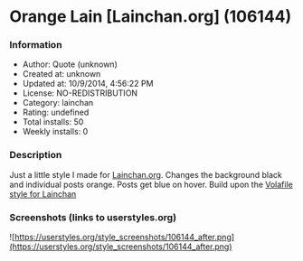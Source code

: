 # Orange Lain [Lainchan.org] (106144)

### Information
- Author: Quote (unknown)
- Created at: unknown
- Updated at: 10/9/2014, 4:56:22 PM
- License: NO-REDISTRIBUTION
- Category: lainchan
- Rating: undefined
- Total installs: 50
- Weekly installs: 0


### Description
Just a little style I made for <a href='http://lainchan.org'>Lainchan.org</a>.
Changes the background black and individual posts orange. Posts get blue on hover.
Build upon the <a href='https://userstyles.org/styles/106050/vanilla-volafile-style-lainchan-org'> Volafile style for Lainchan</a>


### Screenshots (links to userstyles.org)
![https://userstyles.org/style_screenshots/106144_after.png](https://userstyles.org/style_screenshots/106144_after.png)


